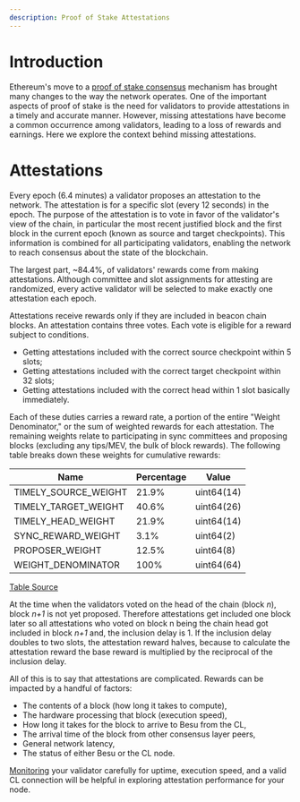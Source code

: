 ```yaml
---
description: Proof of Stake Attestations
---
```


# Introduction

Ethereum's move to a [proof of stake consensus](proof-of-stake-consensus.md) mechanism has brought many changes to the way the network operates. One of the important aspects of proof of stake is the need for validators to provide attestations in a timely and accurate manner. However, missing attestations have become a common occurrence among validators, leading to a loss of rewards and earnings. Here we explore the context behind missing attestations.

# Attestations
Every epoch (6.4 minutes) a validator proposes an attestation to the network. The attestation is for a specific slot (every 12 seconds) in the epoch. The purpose of the attestation is to vote in favor of the validator's view of the chain, in particular the most recent justified block and the first block in the current epoch (known as source and target checkpoints). This information is combined for all participating validators, enabling the network to reach consensus about the state of the blockchain.

The largest part, ~84.4%, of validators' rewards come from making attestations. Although committee and slot assignments for attesting are randomized, every active validator will be selected to make exactly one attestation each epoch.

Attestations receive rewards only if they are included in beacon chain blocks. An attestation contains three votes. Each vote is eligible for a reward subject to conditions.

* Getting attestations included with the correct source checkpoint within 5 slots;
* Getting attestations included with the correct target checkpoint within 32 slots; 
* Getting attestations included with the correct head within 1 slot basically immediately.

Each of these duties carries a reward rate, a portion of the entire "Weight Denominator," or the sum of weighted rewards for each attestation. The remaining weights relate to participating in sync committees and proposing blocks (excluding any tips/MEV, the bulk of block rewards). The following table breaks down these weights for cumulative rewards:

| Name | Percentage | Value |
| ----------- | ----------- | ----------- | 
|TIMELY_SOURCE_WEIGHT| 21.9%| uint64(14) |
|TIMELY_TARGET_WEIGHT| 40.6%| uint64(26) |
|TIMELY_HEAD_WEIGHT| 21.9%| uint64(14) |
|SYNC_REWARD_WEIGHT| 3.1%| uint64(2) |
|PROPOSER_WEIGHT| 12.5%| uint64(8) |
|WEIGHT_DENOMINATOR| 100%| uint64(64) |

[Table Source](https://eth2book.info/altair/part2/incentives/rewards/)


At the time when the validators voted on the head of the chain (block *n*), block *n+1* is not yet proposed. Therefore attestations get included one block later so all attestations who voted on block n being the chain head got included in block *n+1* and, the inclusion delay is 1. If the inclusion delay doubles to two slots, the attestation reward halves, because to calculate the attestation reward the base reward is multiplied by the reciprocal of the inclusion delay.

All of this is to say that attestations are complicated. Rewards can be impacted by a handful of factors:
* The contents of a block (how long it takes to compute),
* The hardware processing that block (execution speed), 
* How long it takes for the block to arrive to Besu from the CL, 
* The arrival time of the block from other consensus layer peers,
* General network latency,
* The status of either Besu or the CL node. 

[Monitoring](../../how-to/monitor/index.md) your validator carefully for uptime, execution speed, and a valid CL connection will be helpful in exploring attestation performance for your node.  